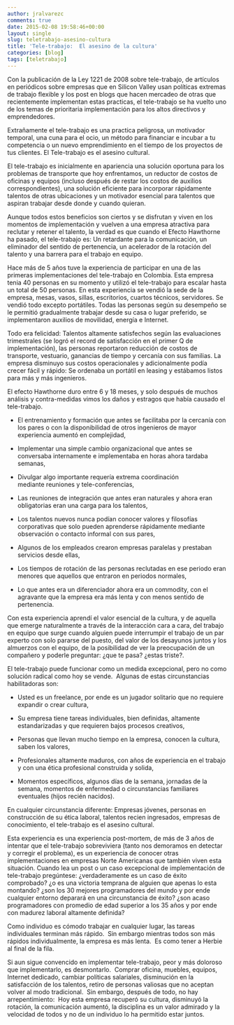 ```yaml
---
author: jralvarezc
comments: true
date: 2015-02-08 19:58:46+00:00
layout: single
slug: teletrabajo-asesino-cultura
title: 'Tele-trabajo:  El asesino de la cultura'
categories: [blog]
tags: [teletrabajo]
---
```


Con la publicación de la Ley 1221 de 2008 sobre tele-trabajo, de artículos en
periódicos sobre empresas que en Silicon Valley usan políticas extremas de
trabajo flexible y los post en blogs que hacen mercadeo de otras que
recientemente implementan estas practicas, el tele-trabajo se ha vuelto uno de
los temas de prioritaria implementación para los altos directivos y
emprendedores.

Extrañamente el tele-trabajo es una practica peligrosa, un motivador temporal,
una cuna para el ocio, un método para financiar e incubar a tu competencia o un
nuevo emprendimiento en el tiempo de los proyectos de tus clientes. El
Tele-trabajo es el asesino cultural.

El tele-trabajo es inicialmente en apariencia una solución oportuna para los
problemas de transporte que hoy enfrentamos, un reductor de costos de oficinas y
equipos (incluso después de restar los costos de auxilios correspondientes), una
solución eficiente para incorporar rápidamente talentos de otras ubicaciones y
un motivador esencial para talentos que aspiran trabajar desde donde y cuando
quieran.

Aunque todos estos beneficios son ciertos y se disfrutan y viven en los momentos
de implementación y vuelven a una empresa atractiva para reclutar y retener el
talento, la verdad es que cuando el Efecto Hawthorne ha pasado, el tele-trabajo
es: Un retardante para la comunicación, un eliminador del sentido de
pertenencia, un acelerador de la rotación del talento y una barrera para el
trabajo en equipo.

Hace más de 5 años tuve la experiencia de participar en una de las primeras
implementaciones del tele-trabajo en Colombia. Esta empresa tenia 40 personas en
su momento y utilizó el tele-trabajo para escalar hasta un total de 50
personas. En esta experiencia se vendió la sede de la empresa, mesas, vasos,
sillas, escritorios, cuartos técnicos, servidores. Se vendió todo excepto
portátiles. Todas las personas según su desempeño se le permitió gradualmente
trabajar desde su casa o lugar preferido, se implementaron auxilios de
movilidad, energía e Internet.

Todo era felicidad: Talentos altamente satisfechos según las evaluaciones
trimestrales (se logró el record de satisfacción en el primer Q de
implementación), las personas reportaron reducción de costos de transporte,
vestuario, ganancias de tiempo y cercanía con sus familias. La empresa disminuyo
sus costos operacionales y adicionalmente podía crecer fácil y rápido: Se
ordenaba un portátil en leasing y estábamos listos para más y más ingenieros.

El efecto Hawthorne duro entre 6 y 18 meses, y solo después de muchos análisis y
contra-medidas vimos los daños y estragos que había causado el tele-trabajo.

  * El entrenamiento y formación que antes se facilitaba por la cercanía con los
  pares o con la disponibilidad de otros ingenieros de mayor experiencia
  aumentó en complejidad,

  * Implementar una simple cambio organizacional que antes se conversaba
  internamente e implementaba en horas ahora tardaba semanas,

  * Divulgar algo importante requería extrema coordinación mediante reuniones
 y tele-conferencias,

  * Las reuniones de integración que antes eran naturales y ahora eran
  obligatorias eran una carga para los talentos,

  * Los talentos nuevos nunca podían conocer valores y filosofías corporativas
  que solo pueden aprenderse rápidamente mediante observación o contacto
  informal con sus pares,

  * Algunos de los empleados crearon empresas paralelas y prestaban servicios
  desde ellas,


  * Los tiempos de rotación de las personas reclutadas en ese periodo eran
  menores que aquellos que entraron en periodos normales,


  * Lo que antes era un diferenciador ahora era un commodity, con el agravante
  que la empresa era más lenta y con menos sentido de pertenencia.


Con esta experiencia aprendí el valor esencial de la cultura, y de aquella que
emerge naturalmente a través de la interacción cara a cara, del trabajo en
equipo que surge cuando alguien puede interrumpir el trabajo de un par experto
con solo pararse del puesto, del valor de los desayunos juntos y los almuerzos
con el equipo, de la posibilidad de ver la preocupación de un compañero y
poderle preguntar: ¿que te pasa? ¿estas triste?.

El tele-trabajo puede funcionar como un medida excepcional, pero no como
solución radical como hoy se vende.  Algunas de estas circunstancias
habilitadoras son:

  * Usted es un freelance, por ende es un jugador solitario que no requiere
  expandir o crear cultura,

  * Su empresa tiene tareas individuales, bien definidas, altamente
  estandarizadas y que requieren bajos procesos creativos,

  * Personas que llevan mucho tiempo en la empresa, conocen la cultura, saben
  los valores,

  * Profesionales altamente maduros, con años de experiencia en el trabajo y con
  una ética profesional construida y solida,

  * Momentos específicos, algunos días de la semana, jornadas de la semana,
  momentos de enfermedad o circunstancias familiares eventuales (hijos recién nacidos).

En cualquier circunstancia diferente: Empresas jóvenes, personas en construcción
de su ética laboral, talentos recien ingresados, empresas de conocimiento, el
tele-trabajo es el asesino cultural.

Esta experiencia es una experiencia post-mortem, de más de 3 años de intentar
que el tele-trabajo sobreviviera (tanto nos demoramos en detectar y corregir el
problema), es un experiencia de conocer otras implementaciones en empresas Norte
Americanas que también viven esta situación. Cuando lea un post o un caso
excepcional de implementación de tele-trabajo pregúntese: ¿verdaderamente es un
caso de éxito comprobado? ¿o es una victoria temprana de alguien que apenas lo
esta montando? ¿son los 30 mejores programadores del mundo y por ende cualquier
entorno deparará en una circunstancia de éxito? ¿son acaso programadores con
promedio de edad superior a los 35 años y por ende con madurez laboral altamente
definida?

Como individuo es cómodo trabajar en cualquier lugar, las tareas individuales
terminan más rápido.  Sin embargo mientras todos son más rápidos
individualmente, la empresa es más lenta.  Es como tener a Herbie al final de la
fila.

Si aun sigue convencido en implementar tele-trabajo, peor y más doloroso que
implementarlo, es desmontarlo.  Comprar oficina, muebles, equipos, Internet
dedicado, cambiar políticas salariales, disminución en la satisfacción de los
talentos, retiro de personas valiosas que no aceptan volver al modo
tradicional.  Sin embargo, después de todo, no hay arrepentimiento:  Hoy esta
empresa recuperó su cultura, disminuyó la rotación, la comunicación aumentó, la
disciplina es un valor admirado y la velocidad de todos y no de un individuo lo
ha permitido estar juntos.
